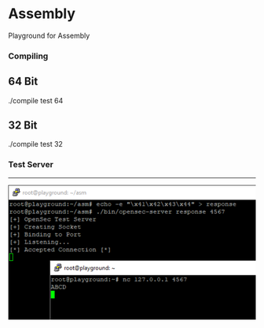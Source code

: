 # Assembly
Playground for Assembly

### Compiling

64 Bit
---
./compile test 64

32 Bit
---
./compile test 32

### Test Server
---
![alt text](https://github.com/CyberMinivan/asm/raw/master/img/OpenSecServer.PNG "OpenSec Test Server")
